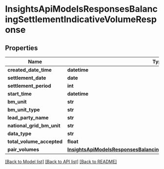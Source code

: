 # InsightsApiModelsResponsesBalancingSettlementIndicativeVolumeResponse

## Properties
Name | Type | Description | Notes
------------ | ------------- | ------------- | -------------
**created_date_time** | **datetime** |  | [optional] 
**settlement_date** | **date** |  | [optional] 
**settlement_period** | **int** |  | [optional] 
**start_time** | **datetime** |  | [optional] 
**bm_unit** | **str** |  | [optional] 
**bm_unit_type** | **str** |  | [optional] 
**lead_party_name** | **str** |  | [optional] 
**national_grid_bm_unit** | **str** |  | [optional] 
**data_type** | **str** |  | [optional] 
**total_volume_accepted** | **float** |  | [optional] 
**pair_volumes** | [**InsightsApiModelsResponsesBalancingSettlementDerivedDataBidOfferPairs**](InsightsApiModelsResponsesBalancingSettlementDerivedDataBidOfferPairs.md) |  | [optional] 

[[Back to Model list]](../README.md#documentation-for-models) [[Back to API list]](../README.md#documentation-for-api-endpoints) [[Back to README]](../README.md)

